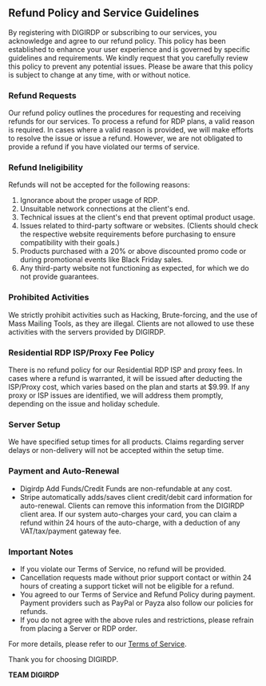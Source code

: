 ## Refund Policy and Service Guidelines

By registering with DIGIRDP or subscribing to our services, you acknowledge and agree to our refund policy. This policy has been established to enhance your user experience and is governed by specific guidelines and requirements. We kindly request that you carefully review this policy to prevent any potential issues. Please be aware that this policy is subject to change at any time, with or without notice.

### Refund Requests

Our refund policy outlines the procedures for requesting and receiving refunds for our services. To process a refund for RDP plans, a valid reason is required. In cases where a valid reason is provided, we will make efforts to resolve the issue or issue a refund. However, we are not obligated to provide a refund if you have violated our terms of service.

### Refund Ineligibility

Refunds will not be accepted for the following reasons:

1. Ignorance about the proper usage of RDP.
2. Unsuitable network connections at the client's end.
3. Technical issues at the client's end that prevent optimal product usage.
4. Issues related to third-party software or websites. (Clients should check the respective website requirements before purchasing to ensure compatibility with their goals.)
5. Products purchased with a 20% or above discounted promo code or during promotional events like Black Friday sales.
6. Any third-party website not functioning as expected, for which we do not provide guarantees.

### Prohibited Activities

We strictly prohibit activities such as Hacking, Brute-forcing, and the use of Mass Mailing Tools, as they are illegal. Clients are not allowed to use these activities with the servers provided by DIGIRDP.

### Residential RDP ISP/Proxy Fee Policy

There is no refund policy for our Residential RDP ISP and proxy fees. In cases where a refund is warranted, it will be issued after deducting the ISP/Proxy cost, which varies based on the plan and starts at $9.99. If any proxy or ISP issues are identified, we will address them promptly, depending on the issue and holiday schedule.

### Server Setup

We have specified setup times for all products. Claims regarding server delays or non-delivery will not be accepted within the setup time.

### Payment and Auto-Renewal

- Digirdp Add Funds/Credit Funds are non-refundable at any cost.
- Stripe automatically adds/saves client credit/debit card information for auto-renewal. Clients can remove this information from the DIGIRDP client area. If our system auto-charges your card, you can claim a refund within 24 hours of the auto-charge, with a deduction of any VAT/tax/payment gateway fee.

### Important Notes

- If you violate our Terms of Service, no refund will be provided.
- Cancellation requests made without prior support contact or within 24 hours of creating a support ticket will not be eligible for a refund.
- You agreed to our Terms of Service and Refund Policy during payment. Payment providers such as PayPal or Payza also follow our policies for refunds.
- If you do not agree with the above rules and restrictions, please refrain from placing a Server or RDP order.

For more details, please refer to our [Terms of Service](https://digirdp.com/policy/terms).


Thank you for choosing DIGIRDP.

**TEAM DIGIRDP**